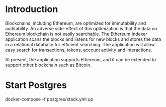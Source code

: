 # Introduction
Blockchains, including Ethereum, are optimized for immutability and auditability.
An adverse side-effect of this optimization is that the data on Ethereum blockchain is not easily searchable.
The Ethereum Indexer application scans the blocks and listens for new blocks and stores the data in a relational database for efficient searching.
The application will allow easy search for transactions, tokens, account activity and interactions.

At present, the application supports Ethereum, and it can be extended to support other blockchain such as Bitcoin.

# Start Postgres
docker-compose -f postgres/stack.yml up